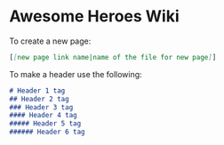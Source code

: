 # Awesome Heroes Wiki

To create a new page:
```markdown
[[new page link name|name of the file for new page]]
```
To make a header use the following:
```markdown
# Header 1 tag
## Header 2 tag
### Header 3 tag
#### Header 4 tag
##### Header 5 tag
###### Header 6 tag
```
